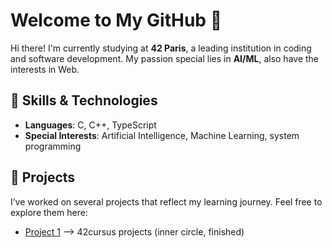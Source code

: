 # Welcome to My GitHub 👋

Hi there! I'm currently studying at **42 Paris**, a leading institution in coding and software development.
My passion special lies in **AI/ML**, also have the interests in Web.

## 🔧 Skills & Technologies
- **Languages**: C, C++, TypeScript
- **Special Interests**: Artificial Intelligence, Machine Learning, system programming

## 💼 Projects
I’ve worked on several projects that reflect my learning journey. Feel free to explore them here:
- [Project 1](https://github.com/Donghan5/42_Course) --> 42cursus projects (inner circle, finished)

